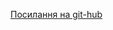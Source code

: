 
[Посилання на git-hub](https://nastiachooo.github.io/1-front-end/students/chuprey_anastasiya/exam_2/build/index.html)
